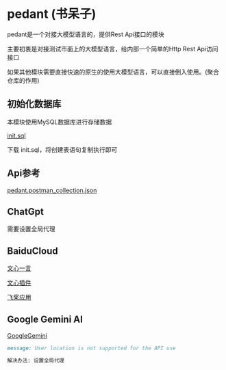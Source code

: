 # pedant (书呆子)

pedant是一个对接大模型语言的，提供Rest Api接口的模块

主要初衷是对接测试市面上的大模型语言，给内部一个简单的Http Rest Api访问接口

如果其他模块需要直接快速的原生的使用大模型语言，可以直接倒入使用。(聚合仓库的作用)

## 初始化数据库

本模块使用MySQL数据库进行存储数据

[init.sql](docs%2Finit.sql)

下载 init.sql，将创建表语句复制执行即可

## Api参考

[pedant.postman_collection.json](docs%2Fpedant.postman_collection.json)

## ChatGpt

需要设置全局代理

## BaiduCloud

[文心一言](https://yiyan.baidu.com/)

[文心插件](https://yiyan.baidu.com/pluginSubmission)

[飞桨应用](https://aistudio.baidu.com/index/creations/application)

## Google Gemini AI

[GoogleGemini](https://makersuite.google.com/app/prompts/new_freeform)

```markdown
message: User location is not supported for the API use

解决办法: 设置全局代理
```


